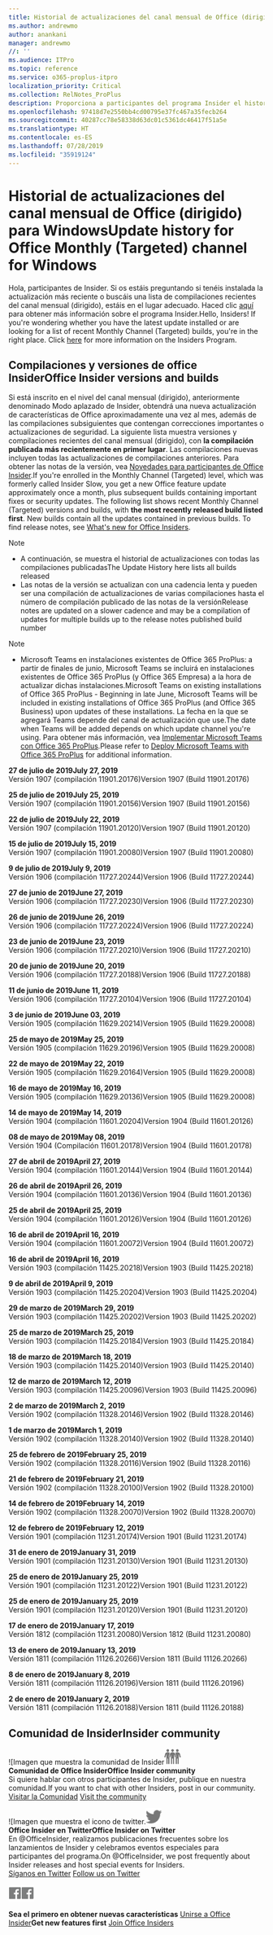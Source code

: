 ```yaml
---
title: Historial de actualizaciones del canal mensual de Office (dirigido)
ms.author: andrewmo
author: anankani
manager: andrewmo
//: ''
ms.audience: ITPro
ms.topic: reference
ms.service: o365-proplus-itpro
localization_priority: Critical
ms.collection: RelNotes_ProPlus
description: Proporciona a participantes del programa Insider el historial de actualizaciones de los lanzamientos del canal mensual de Office (dirigido) para versiones de escritorio de Windows
ms.openlocfilehash: 97418d7e2550bb4cd00795e37fc467a35fecb264
ms.sourcegitcommit: 40287cc78e58338d63dc01c5361dc46417f51a5e
ms.translationtype: HT
ms.contentlocale: es-ES
ms.lasthandoff: 07/28/2019
ms.locfileid: "35919124"
---
```

# <a name="update-history-for-office-monthly-targeted-channel-for-windows"></a><span data-ttu-id="23bea-103">Historial de actualizaciones del canal mensual de Office (dirigido) para Windows</span><span class="sxs-lookup"><span data-stu-id="23bea-103">Update history for Office Monthly (Targeted) channel for Windows</span></span>

<span data-ttu-id="23bea-p101">Hola, participantes de Insider. Si os estáis preguntando si tenéis instalada la actualización más reciente o buscáis una lista de compilaciones recientes del canal mensual (dirigido), estáis en el lugar adecuado. Haced clic [aquí](https://insider.office.com/) para obtener más información sobre el programa Insider.</span><span class="sxs-lookup"><span data-stu-id="23bea-p101">Hello, Insiders! If you're wondering whether you have the latest update installed or are looking for a list of recent Monthly Channel (Targeted) builds, you're in the right place. Click [here](https://insider.office.com/) for more information on the Insiders Program.</span></span>

## <a name="office-insider-versions-and-builds"></a><span data-ttu-id="23bea-107">Compilaciones y versiones de office Insider</span><span class="sxs-lookup"><span data-stu-id="23bea-107">Office Insider versions and builds</span></span>

<span data-ttu-id="23bea-p102">Si está inscrito en el nivel del canal mensual (dirigido), anteriormente denominado Modo aplazado de Insider, obtendrá una nueva actualización de características de Office aproximadamente una vez al mes, además de las compilaciones subsiguientes que contengan correcciones importantes o actualizaciones de seguridad. La siguiente lista muestra versiones y compilaciones recientes del canal mensual (dirigido), con **la compilación publicada más recientemente en primer lugar**. Las compilaciones nuevas incluyen todas las actualizaciones de compilaciones anteriores. Para obtener las notas de la versión, vea [Novedades para participantes de Office Insider](https://support.office.com/es-ES/article/what-s-new-for-office-insiders-c152d1e2-96ff-4ce9-8c14-e74e13847a24).</span><span class="sxs-lookup"><span data-stu-id="23bea-p102">If you're enrolled in the Monthly Channel (Targeted) level, which was formerly called Insider Slow, you get a new Office feature update approximately once a month, plus subsequent builds containing important fixes or security updates. The following list shows recent Monthly Channel (Targeted) versions and builds, with **the most recently released build listed first**. New builds contain all the updates contained in previous builds. To find release notes, see [What's new for Office Insiders](https://support.office.com/es-ES/article/what-s-new-for-office-insiders-c152d1e2-96ff-4ce9-8c14-e74e13847a24).</span></span>

> [!NOTE]
> - <span data-ttu-id="23bea-112">A continuación, se muestra el historial de actualizaciones con todas las compilaciones publicadas</span><span class="sxs-lookup"><span data-stu-id="23bea-112">The Update History here lists all builds released</span></span>
> - <span data-ttu-id="23bea-113">Las notas de la versión se actualizan con una cadencia lenta y pueden ser una compilación de actualizaciones de varias compilaciones hasta el número de compilación publicado de las notas de la versión</span><span class="sxs-lookup"><span data-stu-id="23bea-113">Release notes are updated on a slower cadence and may be a compilation of updates for multiple builds up to the release notes published build number</span></span>

 > [!NOTE]
> - <span data-ttu-id="23bea-114">Microsoft Teams en instalaciones existentes de Office 365 ProPlus: a partir de finales de junio, Microsoft Teams se incluirá en instalaciones existentes de Office 365 ProPlus (y Office 365 Empresa) a la hora de actualizar dichas instalaciones.</span><span class="sxs-lookup"><span data-stu-id="23bea-114">Microsoft Teams on existing installations of Office 365 ProPlus - Beginning in late June, Microsoft Teams will be included in existing installations of Office 365 ProPlus (and Office 365 Business) upon updates of these installations.</span></span> <span data-ttu-id="23bea-115">La fecha en la que se agregará Teams depende del canal de actualización que use.</span><span class="sxs-lookup"><span data-stu-id="23bea-115">The date when Teams will be added depends on which update channel you're using.</span></span> <span data-ttu-id="23bea-116">Para obtener más información, vea [Implementar Microsoft Teams con Office 365 ProPlus](https://docs.microsoft.com/es-ES/deployoffice/teams-install).</span><span class="sxs-lookup"><span data-stu-id="23bea-116">Please refer to [Deploy Microsoft Teams with Office 365 ProPlus](https://docs.microsoft.com/es-ES/deployoffice/teams-install) for additional information.</span></span>

[//]: # (NO ELIMINAR)

<span data-ttu-id="23bea-118">**27 de julio de 2019**</span><span class="sxs-lookup"><span data-stu-id="23bea-118">**July 27, 2019**</span></span><br/>
<span data-ttu-id="23bea-119">Versión 1907 (compilación 11901.20176)</span><span class="sxs-lookup"><span data-stu-id="23bea-119">Version 1907 (Build 11901.20176)</span></span><br/>

<span data-ttu-id="23bea-120">**25 de julio de 2019**</span><span class="sxs-lookup"><span data-stu-id="23bea-120">**July 25, 2019**</span></span><br/>
<span data-ttu-id="23bea-121">Versión 1907 (compilación 11901.20156)</span><span class="sxs-lookup"><span data-stu-id="23bea-121">Version 1907 (Build 11901.20156)</span></span><br/>

<span data-ttu-id="23bea-122">**22 de julio de 2019**</span><span class="sxs-lookup"><span data-stu-id="23bea-122">**July 22, 2019**</span></span><br/>
<span data-ttu-id="23bea-123">Versión 1907 (compilación 11901.20120)</span><span class="sxs-lookup"><span data-stu-id="23bea-123">Version 1907 (Build 11901.20120)</span></span><br/>

<span data-ttu-id="23bea-124">**15 de julio de 2019**</span><span class="sxs-lookup"><span data-stu-id="23bea-124">**July 15, 2019**</span></span><br/>
<span data-ttu-id="23bea-125">Versión 1907 (compilación 11901.20080)</span><span class="sxs-lookup"><span data-stu-id="23bea-125">Version 1907 (Build 11901.20080)</span></span><br/>

<span data-ttu-id="23bea-126">**9 de julio de 2019**</span><span class="sxs-lookup"><span data-stu-id="23bea-126">**July 9, 2019**</span></span><br/>
<span data-ttu-id="23bea-127">Versión 1906 (compilación 11727.20244)</span><span class="sxs-lookup"><span data-stu-id="23bea-127">Version 1906 (Build 11727.20244)</span></span><br/>

<span data-ttu-id="23bea-128">**27 de junio de 2019**</span><span class="sxs-lookup"><span data-stu-id="23bea-128">**June 27, 2019**</span></span><br/>
<span data-ttu-id="23bea-129">Versión 1906 (compilación 11727.20230)</span><span class="sxs-lookup"><span data-stu-id="23bea-129">Version 1906 (Build 11727.20230)</span></span><br/>

<span data-ttu-id="23bea-130">**26 de junio de 2019**</span><span class="sxs-lookup"><span data-stu-id="23bea-130">**June 26, 2019**</span></span><br/>
<span data-ttu-id="23bea-131">Versión 1906 (compilación 11727.20224)</span><span class="sxs-lookup"><span data-stu-id="23bea-131">Version 1906 (Build 11727.20224)</span></span><br/>

<span data-ttu-id="23bea-132">**23 de junio de 2019**</span><span class="sxs-lookup"><span data-stu-id="23bea-132">**June 23, 2019**</span></span><br/>
<span data-ttu-id="23bea-133">Versión 1906 (compilación 11727.20210)</span><span class="sxs-lookup"><span data-stu-id="23bea-133">Version 1906 (Build 11727.20210)</span></span><br/>

<span data-ttu-id="23bea-134">**20 de junio de 2019**</span><span class="sxs-lookup"><span data-stu-id="23bea-134">**June 20, 2019**</span></span><br/>
<span data-ttu-id="23bea-135">Versión 1906 (compilación 11727.20188)</span><span class="sxs-lookup"><span data-stu-id="23bea-135">Version 1906 (Build 11727.20188)</span></span><br/>

<span data-ttu-id="23bea-136">**11 de junio de 2019**</span><span class="sxs-lookup"><span data-stu-id="23bea-136">**June 11, 2019**</span></span><br/>
<span data-ttu-id="23bea-137">Versión 1906 (compilación 11727.20104)</span><span class="sxs-lookup"><span data-stu-id="23bea-137">Version 1906 (Build 11727.20104)</span></span><br/>

<span data-ttu-id="23bea-138">**3 de junio de 2019**</span><span class="sxs-lookup"><span data-stu-id="23bea-138">**June 03, 2019**</span></span><br/>
<span data-ttu-id="23bea-139">Versión 1905 (compilación 11629.20214)</span><span class="sxs-lookup"><span data-stu-id="23bea-139">Version 1905 (Build 11629.20008)</span></span><br/>

<span data-ttu-id="23bea-140">**25 de mayo de 2019**</span><span class="sxs-lookup"><span data-stu-id="23bea-140">**May 25, 2019**</span></span><br/>
<span data-ttu-id="23bea-141">Versión 1905 (compilación 11629.20196)</span><span class="sxs-lookup"><span data-stu-id="23bea-141">Version 1905 (Build 11629.20008)</span></span><br/>

<span data-ttu-id="23bea-142">**22 de mayo de 2019**</span><span class="sxs-lookup"><span data-stu-id="23bea-142">**May 22, 2019**</span></span><br/> <span data-ttu-id="23bea-143">Versión 1905 (compilación 11629.20164)</span><span class="sxs-lookup"><span data-stu-id="23bea-143">Version 1905 (Build 11629.20008)</span></span><br/>

<span data-ttu-id="23bea-144">**16 de mayo de 2019**</span><span class="sxs-lookup"><span data-stu-id="23bea-144">**May 16, 2019**</span></span><br/>
<span data-ttu-id="23bea-145">Versión 1905 (compilación 11629.20136)</span><span class="sxs-lookup"><span data-stu-id="23bea-145">Version 1905 (Build 11629.20008)</span></span><br/>

<span data-ttu-id="23bea-146">**14 de mayo de 2019**</span><span class="sxs-lookup"><span data-stu-id="23bea-146">**May 14, 2019**</span></span><br/>
<span data-ttu-id="23bea-147">Versión 1904 (compilación 11601.20204)</span><span class="sxs-lookup"><span data-stu-id="23bea-147">Version 1904 (Build 11601.20126)</span></span><br/>

<span data-ttu-id="23bea-148">**08 de mayo de 2019**</span><span class="sxs-lookup"><span data-stu-id="23bea-148">**May 08, 2019**</span></span><br/>
<span data-ttu-id="23bea-149">Versión 1904 (Compilación 11601.20178)</span><span class="sxs-lookup"><span data-stu-id="23bea-149">Version 1904 (Build 11601.20178)</span></span><br/>

<span data-ttu-id="23bea-150">**27 de abril de 2019**</span><span class="sxs-lookup"><span data-stu-id="23bea-150">**April 27, 2019**</span></span><br/>
<span data-ttu-id="23bea-151">Versión 1904 (compilación 11601.20144)</span><span class="sxs-lookup"><span data-stu-id="23bea-151">Version 1904 (Build 11601.20144)</span></span><br/>

<span data-ttu-id="23bea-152">**26 de abril de 2019**</span><span class="sxs-lookup"><span data-stu-id="23bea-152">**April 26, 2019**</span></span><br/>
<span data-ttu-id="23bea-153">Versión 1904 (compilación 11601.20136)</span><span class="sxs-lookup"><span data-stu-id="23bea-153">Version 1904 (Build 11601.20136)</span></span><br/>

<span data-ttu-id="23bea-154">**25 de abril de 2019**</span><span class="sxs-lookup"><span data-stu-id="23bea-154">**April 25, 2019**</span></span><br/>
<span data-ttu-id="23bea-155">Versión 1904 (compilación 11601.20126)</span><span class="sxs-lookup"><span data-stu-id="23bea-155">Version 1904 (Build 11601.20126)</span></span><br/>

<span data-ttu-id="23bea-156">**16 de abril de 2019**</span><span class="sxs-lookup"><span data-stu-id="23bea-156">**April 16, 2019**</span></span><br/>
<span data-ttu-id="23bea-157">Versión 1904 (compilación 11601.20072)</span><span class="sxs-lookup"><span data-stu-id="23bea-157">Version 1904 (Build 11601.20072)</span></span><br/>

<span data-ttu-id="23bea-158">**16 de abril de 2019**</span><span class="sxs-lookup"><span data-stu-id="23bea-158">**April 16, 2019**</span></span><br/>
<span data-ttu-id="23bea-159">Versión 1903 (compilación 11425.20218)</span><span class="sxs-lookup"><span data-stu-id="23bea-159">Version 1903 (Build 11425.20218)</span></span><br/>

<span data-ttu-id="23bea-160">**9 de abril de 2019**</span><span class="sxs-lookup"><span data-stu-id="23bea-160">**April 9, 2019**</span></span><br/>
<span data-ttu-id="23bea-161">Versión 1903 (compilación 11425.20204)</span><span class="sxs-lookup"><span data-stu-id="23bea-161">Version 1903 (Build 11425.20204)</span></span><br/>

<span data-ttu-id="23bea-162">**29 de marzo de 2019**</span><span class="sxs-lookup"><span data-stu-id="23bea-162">**March 29, 2019**</span></span><br/> <span data-ttu-id="23bea-163">Versión 1903 (compilación 11425.20202)</span><span class="sxs-lookup"><span data-stu-id="23bea-163">Version 1903 (Build 11425.20202)</span></span><br/>

<span data-ttu-id="23bea-164">**25 de marzo de 2019**</span><span class="sxs-lookup"><span data-stu-id="23bea-164">**March 25, 2019**</span></span><br/> <span data-ttu-id="23bea-165">Versión 1903 (compilación 11425.20184)</span><span class="sxs-lookup"><span data-stu-id="23bea-165">Version 1903 (Build 11425.20184)</span></span><br/>

<span data-ttu-id="23bea-166">**18 de marzo de 2019**</span><span class="sxs-lookup"><span data-stu-id="23bea-166">**March 18, 2019**</span></span><br/> <span data-ttu-id="23bea-167">Versión 1903 (compilación 11425.20140)</span><span class="sxs-lookup"><span data-stu-id="23bea-167">Version 1903 (Build 11425.20140)</span></span><br/>

<span data-ttu-id="23bea-168">**12 de marzo de 2019**</span><span class="sxs-lookup"><span data-stu-id="23bea-168">**March 12, 2019**</span></span><br/> <span data-ttu-id="23bea-169">Versión 1903 (compilación 11425.20096)</span><span class="sxs-lookup"><span data-stu-id="23bea-169">Version 1903 (Build 11425.20096)</span></span><br/>

<span data-ttu-id="23bea-170">**2 de marzo de 2019**</span><span class="sxs-lookup"><span data-stu-id="23bea-170">**March 2, 2019**</span></span><br/> <span data-ttu-id="23bea-171">Versión 1902 (compilación 11328.20146)</span><span class="sxs-lookup"><span data-stu-id="23bea-171">Version 1902 (Build 11328.20146)</span></span><br/>

<span data-ttu-id="23bea-172">**1 de marzo de 2019**</span><span class="sxs-lookup"><span data-stu-id="23bea-172">**March 1, 2019**</span></span><br/> <span data-ttu-id="23bea-173">Versión 1902 (compilación 11328.20140)</span><span class="sxs-lookup"><span data-stu-id="23bea-173">Version 1902 (Build 11328.20140)</span></span><br/>

<span data-ttu-id="23bea-174">**25 de febrero de 2019**</span><span class="sxs-lookup"><span data-stu-id="23bea-174">**February 25, 2019**</span></span><br/> <span data-ttu-id="23bea-175">Versión 1902 (compilación 11328.20116)</span><span class="sxs-lookup"><span data-stu-id="23bea-175">Version 1902 (Build 11328.20116)</span></span><br/>

<span data-ttu-id="23bea-176">**21 de febrero de 2019**</span><span class="sxs-lookup"><span data-stu-id="23bea-176">**February 21, 2019**</span></span><br/> <span data-ttu-id="23bea-177">Versión 1902 (compilación 11328.20100)</span><span class="sxs-lookup"><span data-stu-id="23bea-177">Version 1902 (Build 11328.20100)</span></span><br/>

<span data-ttu-id="23bea-178">**14 de febrero de 2019**</span><span class="sxs-lookup"><span data-stu-id="23bea-178">**February 14, 2019**</span></span><br/> <span data-ttu-id="23bea-179">Versión 1902 (compilación 11328.20070)</span><span class="sxs-lookup"><span data-stu-id="23bea-179">Version 1902 (Build 11328.20070)</span></span><br/>

<span data-ttu-id="23bea-180">**12 de febrero de 2019**</span><span class="sxs-lookup"><span data-stu-id="23bea-180">**February 12, 2019**</span></span><br/> <span data-ttu-id="23bea-181">Versión 1901 (compilación 11231.20174)</span><span class="sxs-lookup"><span data-stu-id="23bea-181">Version 1901 (Build 11231.20174)</span></span><br/>

<span data-ttu-id="23bea-182">**31 de enero de 2019**</span><span class="sxs-lookup"><span data-stu-id="23bea-182">**January 31, 2019**</span></span><br/> <span data-ttu-id="23bea-183">Versión 1901 (compilación 11231.20130)</span><span class="sxs-lookup"><span data-stu-id="23bea-183">Version 1901 (Build 11231.20130)</span></span><br/> 

<span data-ttu-id="23bea-184">**25 de enero de 2019**</span><span class="sxs-lookup"><span data-stu-id="23bea-184">**January 25, 2019**</span></span><br/> <span data-ttu-id="23bea-185">Versión 1901 (compilación 11231.20122)</span><span class="sxs-lookup"><span data-stu-id="23bea-185">Version 1901 (Build 11231.20122)</span></span><br/> 

<span data-ttu-id="23bea-186">**25 de enero de 2019**</span><span class="sxs-lookup"><span data-stu-id="23bea-186">**January 25, 2019**</span></span><br/> <span data-ttu-id="23bea-187">Versión 1901 (compilación 11231.20120)</span><span class="sxs-lookup"><span data-stu-id="23bea-187">Version 1901 (Build 11231.20120)</span></span><br/> 

<span data-ttu-id="23bea-188">**17 de enero de 2019**</span><span class="sxs-lookup"><span data-stu-id="23bea-188">**January 17, 2019**</span></span><br/> <span data-ttu-id="23bea-189">Versión 1812 (compilación 11231.20080)</span><span class="sxs-lookup"><span data-stu-id="23bea-189">Version 1812 (Build 11231.20080)</span></span><br/> 

<span data-ttu-id="23bea-190">**13 de enero de 2019**</span><span class="sxs-lookup"><span data-stu-id="23bea-190">**January 13, 2019**</span></span><br/> <span data-ttu-id="23bea-191">Versión 1811 (compilación 11126.20266)</span><span class="sxs-lookup"><span data-stu-id="23bea-191">Version 1811 (Build 11126.20266)</span></span><br/>

<span data-ttu-id="23bea-192">**8 de enero de 2019**</span><span class="sxs-lookup"><span data-stu-id="23bea-192">**January 8, 2019**</span></span><br/> <span data-ttu-id="23bea-193">Versión 1811 (compilación 11126.20196)</span><span class="sxs-lookup"><span data-stu-id="23bea-193">Version 1811 (build 11126.20196)</span></span><br/> 

<span data-ttu-id="23bea-194">**2 de enero de 2019**</span><span class="sxs-lookup"><span data-stu-id="23bea-194">**January 2, 2019**</span></span><br/> <span data-ttu-id="23bea-195">Versión 1811 (compilación 11126.20188)</span><span class="sxs-lookup"><span data-stu-id="23bea-195">Version 1811 (build 11126.20188)</span></span><br/> 


## <a name="insider-community"></a><span data-ttu-id="23bea-196">Comunidad de Insider</span><span class="sxs-lookup"><span data-stu-id="23bea-196">Insider community</span></span>

<span data-ttu-id="23bea-197">![Imagen que muestra la comunidad de Insider</span><span class="sxs-lookup"><span data-stu-id="23bea-197">![Image showing insider community.</span></span> ](images/insidercommunity.png)<br/>
<span data-ttu-id="23bea-198">**Comunidad de Office Insider**</span><span class="sxs-lookup"><span data-stu-id="23bea-198">**Office Insider community**</span></span><br/> <span data-ttu-id="23bea-199">Si quiere hablar con otros participantes de Insider, publique en nuestra comunidad.</span><span class="sxs-lookup"><span data-stu-id="23bea-199">If you want to chat with other Insiders, post in our community.</span></span><br/><span data-ttu-id="23bea-200"> 
[Visitar la Comunidad](https://go.microsoft.com/fwlink/?linkid=843493)</span><span class="sxs-lookup"><span data-stu-id="23bea-200"> 
[Visit the community](https://go.microsoft.com/fwlink/?linkid=843493)</span></span><br/> 

<span data-ttu-id="23bea-201">![Imagen que muestra el icono de twitter.</span><span class="sxs-lookup"><span data-stu-id="23bea-201">![Image showing twitter icon.</span></span> ](images/twitter.png)<br/>
<span data-ttu-id="23bea-202">**Office Insider en Twitter**</span><span class="sxs-lookup"><span data-stu-id="23bea-202">**Office Insider on Twitter**</span></span><br/> <span data-ttu-id="23bea-203">En @OfficeInsider, realizamos publicaciones frecuentes sobre los lanzamientos de Insider y celebramos eventos especiales para participantes del programa.</span><span class="sxs-lookup"><span data-stu-id="23bea-203">On @OfficeInsider, we post frequently about Insider releases and host special events for Insiders.</span></span><br/><span data-ttu-id="23bea-204"> 
[Síganos en Twitter](https://go.microsoft.com/fwlink/?linkid=717717)</span><span class="sxs-lookup"><span data-stu-id="23bea-204"> 
[Follow us on Twitter](https://go.microsoft.com/fwlink/?linkid=717717)</span></span><br/> 

<span data-ttu-id="23bea-205">[
  ![Imagen que muestra el icono de Facebook. ](images/facebook.png)](https://www.facebook.com/sharer.php?u=https://support.office.com/es-ES/article/Update-history-for-Office-Insider-for-Windows-desktop-64bbb317-972a-4933-8b82-cc866f0b067c)</span><span class="sxs-lookup"><span data-stu-id="23bea-205">[![Image showing Facebook icon. ](images/facebook.png)](https://www.facebook.com/sharer.php?u=https://support.office.com/en-us/article/Update-history-for-Office-Insider-for-Windows-desktop-64bbb317-972a-4933-8b82-cc866f0b067c)</span></span>       


<span data-ttu-id="23bea-206">**Sea el primero en obtener nuevas características**
[Unirse a Office Insider](https://insider.office.com/)</span><span class="sxs-lookup"><span data-stu-id="23bea-206">**Get new features first**
[Join Office Insiders](https://insider.office.com/)</span></span>
